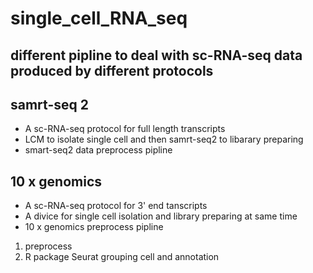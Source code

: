 # single_cell_RNA_seq

## different pipline to deal with sc-RNA-seq data produced by different protocols

## samrt-seq 2
+ A sc-RNA-seq protocol for full length transcripts
+ LCM to isolate single cell and then samrt-seq2 to libarary preparing
+ smart-seq2 data preprocess pipline

## 10 x genomics
+ A sc-RNA-seq protocol for 3' end tanscripts
+ A divice for single cell isolation and library preparing at same time
+ 10 x genomics preprocess pipline
1. preprocess
2. R package Seurat grouping cell and annotation


